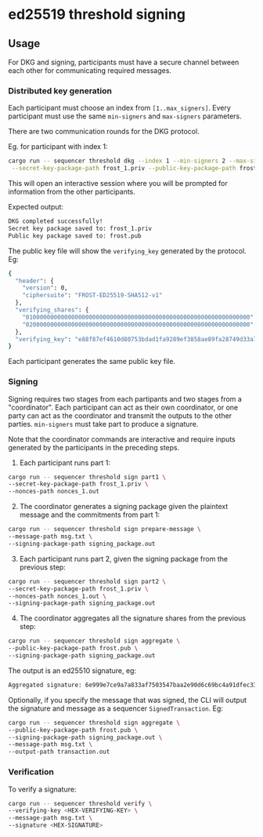 # ed25519 threshold signing

## Usage

For DKG and signing, participants must have a secure channel between each other
 for communicating required messages.

### Distributed key generation

Each participant must choose an index from `[1..max_signers]`. Every
participant must use the same `min-signers` and `max-signers` parameters.

There are two communication rounds for the DKG protocol.

Eg. for participant with index 1:

```sh
cargo run -- sequencer threshold dkg --index 1 --min-signers 2 --max-signers 3 \
 --secret-key-package-path frost_1.priv --public-key-package-path frost.pub
```

This will open an interactive session where you will be prompted for information
from the other participants.

Expected output:

```sh
DKG completed successfully!
Secret key package saved to: frost_1.priv
Public key package saved to: frost.pub
```

The public key file will show the `verifying_key` generated by the protocol. Eg:

```sh
{
  "header": {
    "version": 0,
    "ciphersuite": "FROST-ED25519-SHA512-v1"
  },
  "verifying_shares": {
    "0100000000000000000000000000000000000000000000000000000000000000": "6a75f19a4e0477b3de6bee6408170b2aced0605a81ad011603606bf5ea6bc9e1",
    "0200000000000000000000000000000000000000000000000000000000000000": "068b5ff30b2fa6033b5e6577f7befffb2a237e37f38da8f4bbf3bc14955182ae"
  },
  "verifying_key": "e88f87ef4610d80753bdad1fa9289ef3858ae89fa28749d33a7f0ab1694c38e9"
}
```

Each participant generates the same public key file.

### Signing

Signing requires two stages from each partipants and two stages from a
"coordinator". Each participant can act as their own coordinator, or one
 party can act as the coordinator and transmit the outputs to the other
 parties. `min-signers` must take part to produce a signature.

 Note that the coordinator commands are interactive and require inputs
 generated by the participants in the preceding steps.

1. Each participant runs part 1:

```sh
cargo run -- sequencer threshold sign part1 \
--secret-key-package-path frost_1.priv \
--nonces-path nonces_1.out
```

2. The coordinator generates a signing package given the plaintext message
and the commitments from part 1:

```sh
cargo run -- sequencer threshold sign prepare-message \
--message-path msg.txt \
--signing-package-path signing_package.out
```

3. Each participant runs part 2, given the signing package from the previous
step:

```sh
cargo run -- sequencer threshold sign part2 \
--secret-key-package-path frost_1.priv \
--nonces-path nonces_1.out \
--signing-package-path signing_package.out
```

4. The coordinator aggregates all the signature shares from the previous step:

```sh
cargo run -- sequencer threshold sign aggregate \
--public-key-package-path frost.pub \
--signing-package-path signing_package.out
```

The output is an ed25510 signature, eg:

```sh
Aggregated signature: 6e999e7ce9a7a833af7503547baa2e90d6c69bc4a91dfec3390b438ece5a3c75706b44c97127b1f364d4f620ecba61dc0c1311e4e68ff288e6424185c826a80c
```

Optionally, if you specify the message that was signed, the CLI will output
the signature and message as a sequencer `SignedTransaction`. Eg:

```sh
cargo run -- sequencer threshold sign aggregate \
--public-key-package-path frost.pub \
--signing-package-path signing_package.out \
--message-path msg.txt \
--output-path transaction.out
```

### Verification

To verify a signature:

```sh
cargo run -- sequencer threshold verify \
--verifying-key <HEX-VERIFYING-KEY> \
--message-path msg.txt \
--signature <HEX-SIGNATURE>
```
